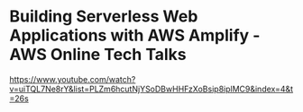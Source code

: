 # Building Serverless Web Applications with AWS Amplify - AWS Online Tech Talks

https://www.youtube.com/watch?v=uiTQL7Ne8rY&list=PLZm6hcutNjYSoDBwHHFzXoBsip8iplMC9&index=4&t=26s

